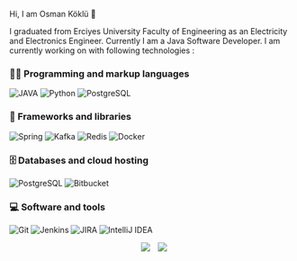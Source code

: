 Hi, I am Osman Köklü 👋


I graduated from Erciyes University Faculty of Engineering as an Electricity and Electronics Engineer. Currently I am a Java Software Developer.
I am currently working on with following technologies :

### 👨‍💻 Programming and markup languages

<p>

![JAVA](https://custom-icon-badges.demolab.com/badge/Java-007396.svg?logo=java&logoColor=white)
![Python](https://img.shields.io/badge/Python-14354C.svg?logo=python&logoColor=white)
![PostgreSQL](https://custom-icon-badges.demolab.com/badge/SQL-025E8C.svg?logo=database&logoColor=white)

</p>

### 🧰 Frameworks and libraries

<p>
	
![Spring](https://img.shields.io/badge/Spring-6DB33F?style=for-the-badge&logo=spring&logoColor=white)
![Kafka](https://img.shields.io/badge/Kafka-000000.svg?logo=apachekafka&logoColor=white)
![Redis](https://img.shields.io/badge/Redis-DC382D.svg?logo=redis&logoColor=white)
![Docker](https://img.shields.io/badge/Docker-2496ED?logo=docker&logoColor=white)
	

</p>

### 🗄️ Databases and cloud hosting

<p>
	
![PostgreSQL](https://img.shields.io/badge/PostgreSQL-316192?style=for-the-badge&logo=postgresql&logoColor=white)
![Bitbucket](https://img.shields.io/badge/Bitbucket-0052CC.svg?logo=bitbucket&logoColor=white)
	
	
</p>

### 💻 Software and tools

<p>

![Git](https://img.shields.io/badge/Git-F05033.svg?logo=git&logoColor=white)
![Jenkins](https://img.shields.io/badge/Jenkins-D24939.svg?logo=jenkins&logoColor=white)
![JIRA](https://img.shields.io/badge/JIRA-0052CC.svg?logo=jira&logoColor=white)
![IntelliJ IDEA](https://img.shields.io/badge/IntelliJ%20IDEA-000000.svg?logo=intellij-idea&logoColor=white)

</p>




<p align="center">
 <div align="center"  class="icons-social" style="margin-left: 10px;">
        <a style="margin-left: 10px;"  target="_blank" href="https://www.linkedin.com/in/osmankoklu/">
			<img src="https://img.icons8.com/doodle/40/000000/linkedin--v2.png"></a>
        <a style="margin-left: 10px;" target="_blank" href="https://github.com/kokluosman">
		<img src="https://img.icons8.com/doodle/40/000000/github--v1.png"></a>
		<a style="margin-left: 10px;" target="_blank" href="#">
				
</p>


